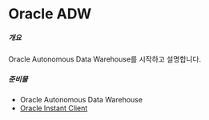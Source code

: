 # Oracle ADW
##### 개요

Oracle Autonomous Data Warehouse를 시작하고 설명합니다.



##### 준비물

- Oracle Autonomous Data Warehouse
- [Oracle Instant Client](https://www.oracle.com/database/technologies/instant-client.html)

